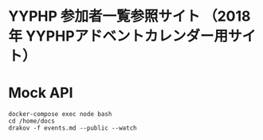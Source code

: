 # YYPHP 参加者一覧参照サイト （2018年 YYPHPアドベントカレンダー用サイト）

# Mock API
```
docker-compose exec node bash
cd /home/docs
drakov -f events.md --public --watch
```
